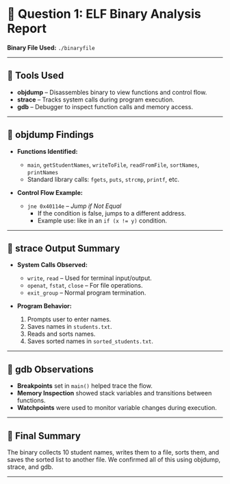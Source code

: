 # 📄 Question 1: ELF Binary Analysis Report

**Binary File Used:** `./binaryfile`

---

## 🔹 Tools Used

- **objdump** – Disassembles binary to view functions and control flow.
- **strace** – Tracks system calls during program execution.
- **gdb** – Debugger to inspect function calls and memory access.

---

## 🔹 objdump Findings

- **Functions Identified:**
  - `main`, `getStudentNames`, `writeToFile`, `readFromFile`, `sortNames`, `printNames`
  - Standard library calls: `fgets`, `puts`, `strcmp`, `printf`, etc.

- **Control Flow Example:**
  - `jne 0x40114e` – *Jump if Not Equal*
    - If the condition is false, jumps to a different address.
    - Example use: like in an `if (x != y)` condition.

---

## 🔹 strace Output Summary

- **System Calls Observed:**
  - `write`, `read` – Used for terminal input/output.
  - `openat`, `fstat`, `close` – For file operations.
  - `exit_group` – Normal program termination.

- **Program Behavior:**
  1. Prompts user to enter names.
  2. Saves names in `students.txt`.
  3. Reads and sorts names.
  4. Saves sorted names in `sorted_students.txt`.

---

## 🔹 gdb Observations

- **Breakpoints** set in `main()` helped trace the flow.
- **Memory Inspection** showed stack variables and transitions between functions.
- **Watchpoints** were used to monitor variable changes during execution.

---

## 🔹 Final Summary

The binary collects 10 student names, writes them to a file, sorts them, and saves the sorted list to another file. We confirmed all of this using objdump, strace, and gdb.

---
